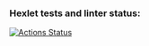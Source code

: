 ### Hexlet tests and linter status:
[![Actions Status](https://github.com/khamitskiy-vlad/rails-project-65/actions/workflows/hexlet-check.yml/badge.svg)](https://github.com/khamitskiy-vlad/rails-project-65/actions)